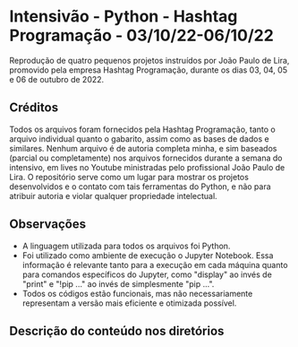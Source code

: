 # Intensivão - Python - Hashtag Programação - 03/10/22-06/10/22

Reprodução de quatro pequenos projetos instruídos por João Paulo de Lira, promovido pela empresa Hashtag Programação, durante os dias 03, 04, 05 e 06 de outubro de 2022.

## Créditos ##

Todos os arquivos foram fornecidos pela Hashtag Programação, tanto o arquivo individual quanto o gabarito, assim como as bases de dados e similares. Nenhum arquivo é de autoria completa minha, e sim baseados (parcial ou completamente) nos arquivos fornecidos durante a semana do intensivo, em lives no Youtube ministradas pelo profissional João Paulo de Lira. O repositório serve como um lugar para mostrar os projetos desenvolvidos e o contato com tais ferramentas do Python, e não para atribuir autoria e violar qualquer propriedade intelectual.

## Observações ##

- A linguagem utilizada para todos os arquivos foi Python.
- Foi utilizado como ambiente de execução o Jupyter Notebook. Essa informação é relevante tanto para a execução em cada máquina quanto para comandos específicos do Jupyter, como "display" ao invés de "print" e "!pip ..." ao invés de simplesmente "pip ...".
- Todos os códigos estão funcionais, mas não necessariamente representam a versão mais eficiente e otimizada possível.

## Descrição do conteúdo nos diretórios ##
